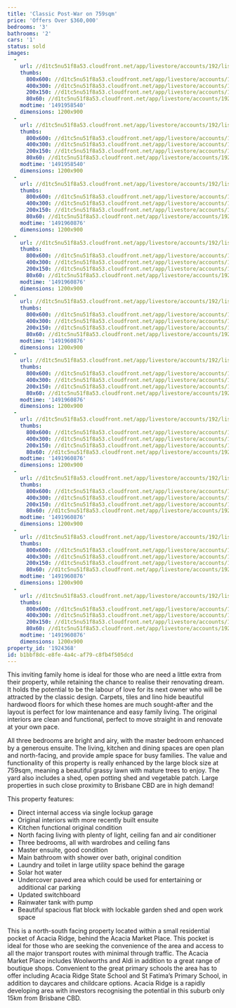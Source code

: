 ```yaml
---
title: 'Classic Post-War on 759sqm'
price: 'Offers Over $360,000'
bedrooms: '3'
bathrooms: '2'
cars: '1'
status: sold
images:
  -
    url: //d1tc5nu51f8a53.cloudfront.net/app/livestore/accounts/192/listings/1093352/images/Scouse-3-Front2-Dayn_8389527030_20170410091640.jpg
    thumbs:
      800x600: //d1tc5nu51f8a53.cloudfront.net/app/livestore/accounts/192/listings/1093352/images/Scouse-3-Front2-Dayn_8389527030_20170410091640_800x600.jpg
      400x300: //d1tc5nu51f8a53.cloudfront.net/app/livestore/accounts/192/listings/1093352/images/Scouse-3-Front2-Dayn_8389527030_20170410091640_400x300.jpg
      200x150: //d1tc5nu51f8a53.cloudfront.net/app/livestore/accounts/192/listings/1093352/images/Scouse-3-Front2-Dayn_8389527030_20170410091640_200x150.jpg
      80x60: //d1tc5nu51f8a53.cloudfront.net/app/livestore/accounts/192/listings/1093352/images/Scouse-3-Front2-Dayn_8389527030_20170410091640_80x60.jpg
    modtime: '1491958540'
    dimensions: 1200x900
  -
    url: //d1tc5nu51f8a53.cloudfront.net/app/livestore/accounts/192/listings/1093352/images/Scouse-3-Backyard-Da_6583946520_20170410091647.jpg
    thumbs:
      800x600: //d1tc5nu51f8a53.cloudfront.net/app/livestore/accounts/192/listings/1093352/images/Scouse-3-Backyard-Da_6583946520_20170410091647_800x600.jpg
      400x300: //d1tc5nu51f8a53.cloudfront.net/app/livestore/accounts/192/listings/1093352/images/Scouse-3-Backyard-Da_6583946520_20170410091647_400x300.jpg
      200x150: //d1tc5nu51f8a53.cloudfront.net/app/livestore/accounts/192/listings/1093352/images/Scouse-3-Backyard-Da_6583946520_20170410091647_200x150.jpg
      80x60: //d1tc5nu51f8a53.cloudfront.net/app/livestore/accounts/192/listings/1093352/images/Scouse-3-Backyard-Da_6583946520_20170410091647_80x60.jpg
    modtime: '1491958540'
    dimensions: 1200x900
  -
    url: //d1tc5nu51f8a53.cloudfront.net/app/livestore/accounts/192/listings/1093352/images/Scouse-3-Map-Daynes-_7814902664_20170410092324.jpg
    thumbs:
      800x600: //d1tc5nu51f8a53.cloudfront.net/app/livestore/accounts/192/listings/1093352/images/Scouse-3-Map-Daynes-_7814902664_20170410092324_800x600.jpg
      400x300: //d1tc5nu51f8a53.cloudfront.net/app/livestore/accounts/192/listings/1093352/images/Scouse-3-Map-Daynes-_7814902664_20170410092324_400x300.jpg
      200x150: //d1tc5nu51f8a53.cloudfront.net/app/livestore/accounts/192/listings/1093352/images/Scouse-3-Map-Daynes-_7814902664_20170410092324_200x150.jpg
      80x60: //d1tc5nu51f8a53.cloudfront.net/app/livestore/accounts/192/listings/1093352/images/Scouse-3-Map-Daynes-_7814902664_20170410092324_80x60.jpg
    modtime: '1491960876'
    dimensions: 1200x900
  -
    url: //d1tc5nu51f8a53.cloudfront.net/app/livestore/accounts/192/listings/1093352/images/Scouse-3-Kitchen-Day_4046071861_20170410091629.jpg
    thumbs:
      800x600: //d1tc5nu51f8a53.cloudfront.net/app/livestore/accounts/192/listings/1093352/images/Scouse-3-Kitchen-Day_4046071861_20170410091629_800x600.jpg
      400x300: //d1tc5nu51f8a53.cloudfront.net/app/livestore/accounts/192/listings/1093352/images/Scouse-3-Kitchen-Day_4046071861_20170410091629_400x300.jpg
      200x150: //d1tc5nu51f8a53.cloudfront.net/app/livestore/accounts/192/listings/1093352/images/Scouse-3-Kitchen-Day_4046071861_20170410091629_200x150.jpg
      80x60: //d1tc5nu51f8a53.cloudfront.net/app/livestore/accounts/192/listings/1093352/images/Scouse-3-Kitchen-Day_4046071861_20170410091629_80x60.jpg
    modtime: '1491960876'
    dimensions: 1200x900
  -
    url: //d1tc5nu51f8a53.cloudfront.net/app/livestore/accounts/192/listings/1093352/images/Scouse-3-Living-Dayn_4549252973_20170410091630.jpg
    thumbs:
      800x600: //d1tc5nu51f8a53.cloudfront.net/app/livestore/accounts/192/listings/1093352/images/Scouse-3-Living-Dayn_4549252973_20170410091630_800x600.jpg
      400x300: //d1tc5nu51f8a53.cloudfront.net/app/livestore/accounts/192/listings/1093352/images/Scouse-3-Living-Dayn_4549252973_20170410091630_400x300.jpg
      200x150: //d1tc5nu51f8a53.cloudfront.net/app/livestore/accounts/192/listings/1093352/images/Scouse-3-Living-Dayn_4549252973_20170410091630_200x150.jpg
      80x60: //d1tc5nu51f8a53.cloudfront.net/app/livestore/accounts/192/listings/1093352/images/Scouse-3-Living-Dayn_4549252973_20170410091630_80x60.jpg
    modtime: '1491960876'
    dimensions: 1200x900
  -
    url: //d1tc5nu51f8a53.cloudfront.net/app/livestore/accounts/192/listings/1093352/images/Scouse-3-Living2-Day_3093774896_20170410091634.jpg
    thumbs:
      800x600: //d1tc5nu51f8a53.cloudfront.net/app/livestore/accounts/192/listings/1093352/images/Scouse-3-Living2-Day_3093774896_20170410091634_800x600.jpg
      400x300: //d1tc5nu51f8a53.cloudfront.net/app/livestore/accounts/192/listings/1093352/images/Scouse-3-Living2-Day_3093774896_20170410091634_400x300.jpg
      200x150: //d1tc5nu51f8a53.cloudfront.net/app/livestore/accounts/192/listings/1093352/images/Scouse-3-Living2-Day_3093774896_20170410091634_200x150.jpg
      80x60: //d1tc5nu51f8a53.cloudfront.net/app/livestore/accounts/192/listings/1093352/images/Scouse-3-Living2-Day_3093774896_20170410091634_80x60.jpg
    modtime: '1491960876'
    dimensions: 1200x900
  -
    url: //d1tc5nu51f8a53.cloudfront.net/app/livestore/accounts/192/listings/1093352/images/Scouse-3-Bed1-Daynes_9201137699_20170410091626.jpg
    thumbs:
      800x600: //d1tc5nu51f8a53.cloudfront.net/app/livestore/accounts/192/listings/1093352/images/Scouse-3-Bed1-Daynes_9201137699_20170410091626_800x600.jpg
      400x300: //d1tc5nu51f8a53.cloudfront.net/app/livestore/accounts/192/listings/1093352/images/Scouse-3-Bed1-Daynes_9201137699_20170410091626_400x300.jpg
      200x150: //d1tc5nu51f8a53.cloudfront.net/app/livestore/accounts/192/listings/1093352/images/Scouse-3-Bed1-Daynes_9201137699_20170410091626_200x150.jpg
      80x60: //d1tc5nu51f8a53.cloudfront.net/app/livestore/accounts/192/listings/1093352/images/Scouse-3-Bed1-Daynes_9201137699_20170410091626_80x60.jpg
    modtime: '1491960876'
    dimensions: 1200x900
  -
    url: //d1tc5nu51f8a53.cloudfront.net/app/livestore/accounts/192/listings/1093352/images/Scouse-3-Bath2-Dayne_4437527996_20170410091626.jpg
    thumbs:
      800x600: //d1tc5nu51f8a53.cloudfront.net/app/livestore/accounts/192/listings/1093352/images/Scouse-3-Bath2-Dayne_4437527996_20170410091626_800x600.jpg
      400x300: //d1tc5nu51f8a53.cloudfront.net/app/livestore/accounts/192/listings/1093352/images/Scouse-3-Bath2-Dayne_4437527996_20170410091626_400x300.jpg
      200x150: //d1tc5nu51f8a53.cloudfront.net/app/livestore/accounts/192/listings/1093352/images/Scouse-3-Bath2-Dayne_4437527996_20170410091626_200x150.jpg
      80x60: //d1tc5nu51f8a53.cloudfront.net/app/livestore/accounts/192/listings/1093352/images/Scouse-3-Bath2-Dayne_4437527996_20170410091626_80x60.jpg
    modtime: '1491960876'
    dimensions: 1200x900
  -
    url: //d1tc5nu51f8a53.cloudfront.net/app/livestore/accounts/192/listings/1093352/images/Scouse-3-Backyard2-D_6291907467_20170410091637.jpg
    thumbs:
      800x600: //d1tc5nu51f8a53.cloudfront.net/app/livestore/accounts/192/listings/1093352/images/Scouse-3-Backyard2-D_6291907467_20170410091637_800x600.jpg
      400x300: //d1tc5nu51f8a53.cloudfront.net/app/livestore/accounts/192/listings/1093352/images/Scouse-3-Backyard2-D_6291907467_20170410091637_400x300.jpg
      200x150: //d1tc5nu51f8a53.cloudfront.net/app/livestore/accounts/192/listings/1093352/images/Scouse-3-Backyard2-D_6291907467_20170410091637_200x150.jpg
      80x60: //d1tc5nu51f8a53.cloudfront.net/app/livestore/accounts/192/listings/1093352/images/Scouse-3-Backyard2-D_6291907467_20170410091637_80x60.jpg
    modtime: '1491960876'
    dimensions: 1200x900
  -
    url: //d1tc5nu51f8a53.cloudfront.net/app/livestore/accounts/192/listings/1093352/images/Scouse-3-Front-Dayne_8956299285_20170410091641.jpg
    thumbs:
      800x600: //d1tc5nu51f8a53.cloudfront.net/app/livestore/accounts/192/listings/1093352/images/Scouse-3-Front-Dayne_8956299285_20170410091641_800x600.jpg
      400x300: //d1tc5nu51f8a53.cloudfront.net/app/livestore/accounts/192/listings/1093352/images/Scouse-3-Front-Dayne_8956299285_20170410091641_400x300.jpg
      200x150: //d1tc5nu51f8a53.cloudfront.net/app/livestore/accounts/192/listings/1093352/images/Scouse-3-Front-Dayne_8956299285_20170410091641_200x150.jpg
      80x60: //d1tc5nu51f8a53.cloudfront.net/app/livestore/accounts/192/listings/1093352/images/Scouse-3-Front-Dayne_8956299285_20170410091641_80x60.jpg
    modtime: '1491960876'
    dimensions: 1200x900
property_id: '1924368'
id: b1bbf8dc-e8fe-4a4c-af79-c8fb4f505dcd
---
```

This inviting family home is ideal for those who are need a little extra from their property, while retaining the chance to realise their renovating dream. It holds the potential to be the labour of love for its next owner who will be attracted by the classic design. Carpets, tiles and lino hide beautiful hardwood floors for which these homes are much sought-after and the layout is perfect for low maintenance and easy family living. The original interiors are clean and functional, perfect to move straight in and renovate at your own pace.

All three bedrooms are bright and airy, with the master bedroom enhanced by a generous ensuite. The living, kitchen and dining spaces are open plan and north-facing, and provide ample space for busy families. The value and functionality of this property is really enhanced by the large block size at 759sqm, meaning a beautiful grassy lawn with mature trees to enjoy. The yard also includes a shed, open potting shed and vegetable patch. Large properties in such close proximity to Brisbane CBD are in high demand!

This property features:

*  Direct internal access via single lockup garage
*  Original interiors with more recently built ensuite
*  Kitchen functional original condition 
*  North facing living with plenty of light, ceiling fan and air conditioner 
*  Three bedrooms, all with wardrobes and ceiling fans
*  Master ensuite, good condition 
*  Main bathroom with shower over bath, original condition 
*  Laundry and toilet in large utility space behind the garage
*  Solar hot water 
*  Undercover paved area which could be used for entertaining or additional car parking
*  Updated switchboard 
*  Rainwater tank with pump
*  Beautiful spacious flat block with lockable garden shed and open work space 

This is a north-south facing property located within a small residential pocket of Acacia Ridge, behind the Acacia Market Place. This pocket is ideal for those who are seeking the convenience of the area and access to all the major transport routes with minimal through traffic. The Acacia Market Place includes Woolworths and Aldi in addition to a great range of boutique shops. Convenient to the great primary schools the area has to offer including Acacia Ridge State School and St Fatima’s Primary School, in addition to daycares and childcare options. Acacia Ridge is a rapidly developing area with investors recognising the potential in this suburb only 15km from Brisbane CBD.
